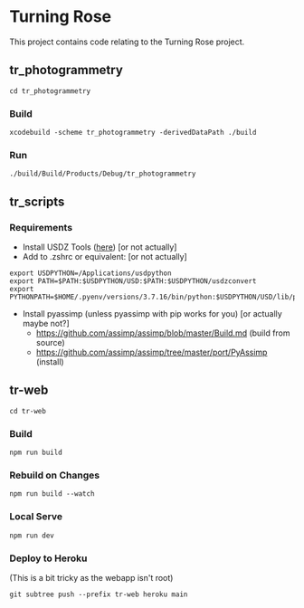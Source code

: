 # Turning Rose
This project contains code relating to the Turning Rose project.

## tr_photogrammetry
```
cd tr_photogrammetry
```

### Build
```
xcodebuild -scheme tr_photogrammetry -derivedDataPath ./build
```

### Run
```
./build/Build/Products/Debug/tr_photogrammetry
```

## tr_scripts
### Requirements
- Install USDZ Tools ([here](https://developer.apple.com/augmented-reality/tools/)) \[or not actually]
- Add to .zshrc or equivalent: \[or not actually]
```
export USDPYTHON=/Applications/usdpython
export PATH=$PATH:$USDPYTHON/USD:$PATH:$USDPYTHON/usdzconvert
export PYTHONPATH=$HOME/.pyenv/versions/3.7.16/bin/python:$USDPYTHON/USD/lib/python
```
- Install pyassimp (unless pyassimp with pip works for you) \[or actually maybe not?]
  - https://github.com/assimp/assimp/blob/master/Build.md (build from source)
  - https://github.com/assimp/assimp/tree/master/port/PyAssimp (install)

## tr-web
```
cd tr-web
```

### Build
```
npm run build
```

### Rebuild on Changes
```
npm run build --watch
```

### Local Serve
```
npm run dev
```

### Deploy to Heroku
(This is a bit tricky as the webapp isn't root)
```
git subtree push --prefix tr-web heroku main
```